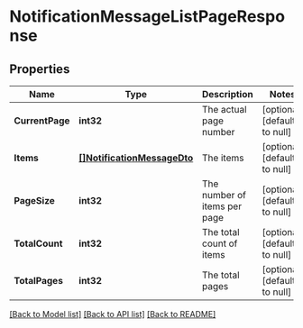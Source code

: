 # NotificationMessageListPageResponse

## Properties
Name | Type | Description | Notes
------------ | ------------- | ------------- | -------------
**CurrentPage** | **int32** | The actual page number | [optional] [default to null]
**Items** | [**[]NotificationMessageDto**](NotificationMessageDTO.md) | The items | [optional] [default to null]
**PageSize** | **int32** | The number of items per page | [optional] [default to null]
**TotalCount** | **int32** | The total count of items | [optional] [default to null]
**TotalPages** | **int32** | The total pages | [optional] [default to null]

[[Back to Model list]](README.md#documentation-for-models) [[Back to API list]](../README.md#documentation-for-api-endpoints) [[Back to README]](../README.md)


